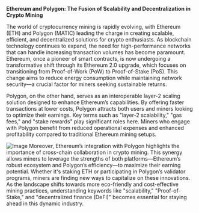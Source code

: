**Ethereum and Polygon: The Fusion of Scalability and Decentralization in Crypto Mining**

The world of cryptocurrency mining is rapidly evolving, with Ethereum (ETH) and Polygon (MATIC) leading the charge in creating scalable, efficient, and decentralized solutions for crypto enthusiasts. As blockchain technology continues to expand, the need for high-performance networks that can handle increasing transaction volumes has become paramount. Ethereum, once a pioneer of smart contracts, is now undergoing a transformative shift through its Ethereum 2.0 upgrade, which focuses on transitioning from Proof-of-Work (PoW) to Proof-of-Stake (PoS). This change aims to reduce energy consumption while maintaining network security—a crucial factor for miners seeking sustainable returns.

Polygon, on the other hand, serves as an interoperable layer-2 scaling solution designed to enhance Ethereum’s capabilities. By offering faster transactions at lower costs, Polygon attracts both users and miners looking to optimize their earnings. Key terms such as "layer-2 scalability," "gas fees," and "stake rewards" play significant roles here. Miners who engage with Polygon benefit from reduced operational expenses and enhanced profitability compared to traditional Ethereum mining setups.


![Image](https://github.com/user-attachments/assets/31692037-0104-4703-abd1-696b6a7dd41b)
Moreover, Ethereum’s integration with Polygon highlights the importance of cross-chain collaboration in crypto mining. This synergy allows miners to leverage the strengths of both platforms—Ethereum’s robust ecosystem and Polygon’s efficiency—to maximize their earning potential. Whether it's staking ETH or participating in Polygon’s validator programs, miners are finding new ways to capitalize on these innovations. As the landscape shifts towards more eco-friendly and cost-effective mining practices, understanding keywords like "scalability," "Proof-of-Stake," and "decentralized finance (DeFi)" becomes essential for staying ahead in this dynamic industry.